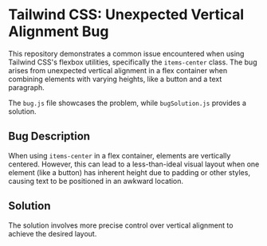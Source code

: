 # Tailwind CSS: Unexpected Vertical Alignment Bug
This repository demonstrates a common issue encountered when using Tailwind CSS's flexbox utilities, specifically the `items-center` class.  The bug arises from unexpected vertical alignment in a flex container when combining elements with varying heights, like a button and a text paragraph.

The `bug.js` file showcases the problem, while `bugSolution.js` provides a solution.

## Bug Description
When using `items-center` in a flex container, elements are vertically centered.  However, this can lead to a less-than-ideal visual layout when one element (like a button) has inherent height due to padding or other styles, causing text to be positioned in an awkward location.

## Solution
The solution involves more precise control over vertical alignment to achieve the desired layout.
